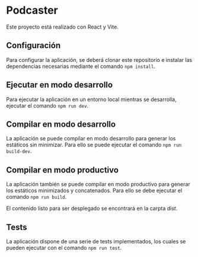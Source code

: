 # Podcaster

Este proyecto está realizado con React y Vite.

## Configuración

Para configurar la aplicación, se deberá clonar este repositorio e instalar las dependencias necesarias mediante el comando `npm install`.

## Ejecutar en modo desarrollo

Para ejecutar la aplicación en un entorno local mientras se desarrolla, ejecutar el comando `npm run dev`.

## Compilar en modo desarrollo

La aplicación se puede compilar en modo desarrollo para generar los estáticos sin minimizar. Para ello se puede ejecutar el comando `npm run build-dev`.

## Compilar en modo productivo

La aplicación también se puede compilar en modo productivo para generar los estáticos minimizados y concatenados. Para ello se debe ejecutar el comando `npm run build`.

El contenido listo para ser desplegado se encontrará en la carpta _dist_.

## Tests

La aplicación dispone de una serie de tests implementados, los cuales se pueden ejecutar con el comando `npm run test`.